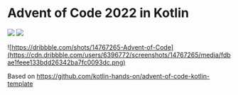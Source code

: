 # Advent of Code 2022 in Kotlin

![](https://img.shields.io/badge/day%20📅-23-blue) ![](https://img.shields.io/badge/stars%20⭐-44-yellow) 


![https://dribbble.com/shots/14767265-Advent-of-Code](https://cdn.dribbble.com/users/6396772/screenshots/14767265/media/fdbae1feee133bdd26342ba7fc0093dc.png)

Based on https://github.com/kotlin-hands-on/advent-of-code-kotlin-template